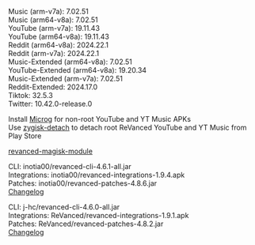 Music (arm-v7a): 7.02.51  
Music (arm64-v8a): 7.02.51  
YouTube (arm-v7a): 19.11.43  
YouTube (arm64-v8a): 19.11.43  
Reddit (arm64-v8a): 2024.22.1  
Reddit (arm-v7a): 2024.22.1  
Music-Extended (arm64-v8a): 7.02.51  
YouTube-Extended (arm64-v8a): 19.20.34  
Music-Extended (arm-v7a): 7.02.51  
Reddit-Extended: 2024.17.0  
Tiktok: 32.5.3  
Twitter: 10.42.0-release.0  

Install [Microg](https://github.com/ReVanced/GmsCore/releases) for non-root YouTube and YT Music APKs  
Use [zygisk-detach](https://github.com/j-hc/zygisk-detach) to detach root ReVanced YouTube and YT Music from Play Store  

[revanced-magisk-module](https://github.com/j-hc/revanced-magisk-module)
  
CLI: inotia00/revanced-cli-4.6.1-all.jar  
Integrations: inotia00/revanced-integrations-1.9.4.apk  
Patches: inotia00/revanced-patches-4.8.6.jar  
[Changelog](https://github.com/inotia00/revanced-patches/releases/tag/v4.8.6)

CLI: j-hc/revanced-cli-4.6.0-all.jar  
Integrations: ReVanced/revanced-integrations-1.9.1.apk  
Patches: ReVanced/revanced-patches-4.8.2.jar  
[Changelog](https://github.com/ReVanced/revanced-patches/releases/tag/v4.8.2)  

